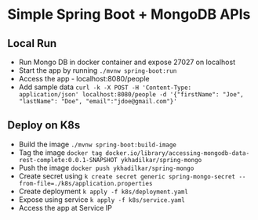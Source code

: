 # Simple Spring Boot + MongoDB APIs
## Local Run
- Run Mongo DB in docker container and expose 27027 on localhost
- Start the app by running `./mvnw spring-boot:run`
- Access the app - localhost:8080/people
- Add sample data `curl -k -X POST -H 'Content-Type: application/json' localhost:8080/people -d '{"firstName": "Joe", "lastName": "Doe", "email":"jdoe@gmail.com"}'`

## Deploy on K8s
- Build the image `./mvnw spring-boot:build-image`
- Tag the image `docker tag docker.io/library/accessing-mongodb-data-rest-complete:0.0.1-SNAPSHOT ykhadilkar/spring-mongo`
- Push the image `docker push ykhadilkar/spring-mongo`
- Create secret using `k create secret generic spring-mongo-secret --from-file=./k8s/application.properties`
- Create deployment `k apply -f k8s/deployment.yaml`
- Expose using service `k apply -f k8s/service.yaml`
- Access the app at Service IP
